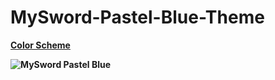 # MySword-Pastel-Blue-Theme
<b><a href="https://colors.dopely.top/palettes/zqxgPfiRtia" target="_blank" rel="noreferrer noopener">Color Scheme</a><p /><b/>

![MySword Pastel Blue](https://user-images.githubusercontent.com/341095/187913984-d6cdb092-2db7-4264-b1db-b21ebd790ce6.png)
